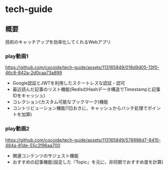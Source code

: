 # tech-guide
## 概要
技術のキャッチアップを効率化してくれるWebアプリ
### play動画1
https://github.com/cocoide/tech-guide/assets/113165849/018d9d05-13f0-46c8-842a-2d0caa73a899

- Google認証とJWTを利用したステートレスな認証・認可
- 最近読んだ記事のリスト機能(RedisのHashデータ構造でTimestampと記事IDをキャッシュ)
- コレクション(カスタム可能なブックマーク)機能
- コントリビューション機能(1日おきに、キャッシュからバッチ処理でポイントを加算)

### play動画2
https://github.com/cocoide/tech-guide/assets/113165849/578986d7-8415-484a-81de-55c2f96aa700

- 関連コンテンツのサジェスト機能
- おすすめの記事機能(設定した『Topic』を元に、非同期でおすすめ度を計算)
